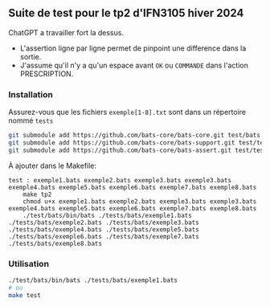 ## Suite de test pour le tp2 d'IFN3105 hiver 2024
ChatGPT a travailler fort la dessus. 
- L'assertion ligne par ligne permet de pinpoint une difference dans la sortie.
- J'assume qu'il n'y a qu'un espace avant `OK` ou `COMMANDE` dans l'action PRESCRIPTION.
### Installation
Assurez-vous que les fichiers `exemple[1-8].txt` sont dans un répertoire nommé `tests`
```bash
git submodule add https://github.com/bats-core/bats-core.git test/bats
git submodule add https://github.com/bats-core/bats-support.git test/test_helper/bats-support
git submodule add https://github.com/bats-core/bats-assert.git test/test_helper/bats-assert
```
À ajouter dans le Makefile:
```make
test : exemple1.bats exemple2.bats exemple3.bats exemple3.bats exemple4.bats exemple5.bats exemple6.bats exemple7.bats exemple8.bats
	make tp2
	chmod u+x exemple1.bats exemple2.bats exemple3.bats exemple3.bats exemple4.bats exemple5.bats exemple6.bats exemple7.bats exemple8.bats
	./test/bats/bin/bats ./tests/bats/exemple1.bats ./tests/bats/exemple2.bats ./tests/bats/exemple3.bats ./tests/bats/exemple4.bats ./tests/bats/exemple5.bats ./tests/bats/exemple6.bats ./tests/bats/exemple7.bats ./tests/bats/exemple8.bats
```

### Utilisation
```bash
./test/bats/bin/bats ./tests/bats/exemple1.bats
# ou
make test
```